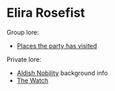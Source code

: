# Elira Rosefist

Group lore:

- [Places the party has visited](visited.md)


Private lore:

- [Aldish Nobility](nobility.md) background info
- [The Watch](watch.md)
